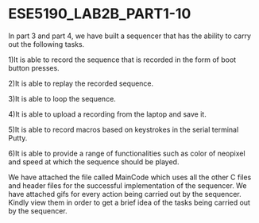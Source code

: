 # ESE5190_LAB2B_PART1-10

In part 3 and part 4, we have built a sequencer that has the ability to carry out the following tasks.

1)It is able to record the sequence that is recorded in the form of boot button presses.

2)It is able to replay the recorded sequence.

3)It is able to loop the sequence.

4)It is able to upload a recording from the laptop and save it.

5)It is able to record macros based on keystrokes in the serial terminal Putty.

6)It is able to provide a range of functionalities such as color of neopixel and speed at which the sequence should be played. 

We have attached the file called MainCode which uses all the other C files and header files for the successful implementation of the sequencer. We have attached gifs for every action being carried out by the sequencer. Kindly view them in order to get a brief idea of the tasks being carried out by the sequencer.

